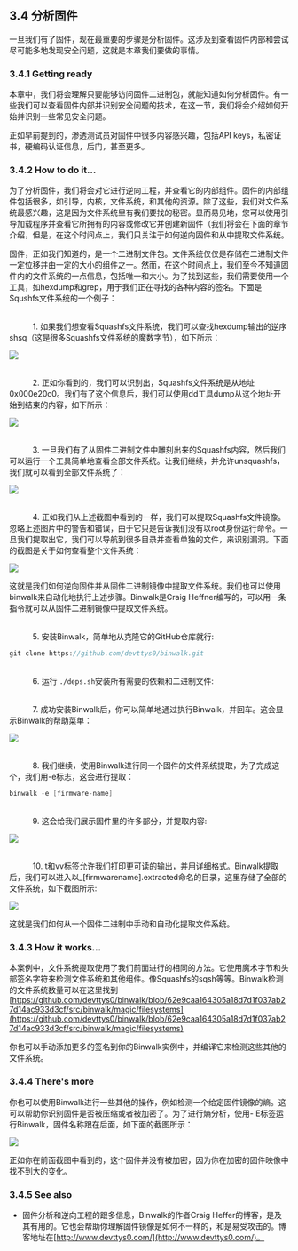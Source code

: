 ## 3.4 分析固件

一旦我们有了固件，现在最重要的步骤是分析固件。这涉及到查看固件内部和尝试尽可能多地发现安全问题，这就是本章我们要做的事情。

### 3.4.1 Getting ready

本章中，我们将会理解只要能够访问固件二进制包，就能知道如何分析固件。有一些我们可以查看固件内部并识别安全问题的技术，在这一节，我们将会介绍如何开始并识别一些常见安全问题。

正如早前提到的，渗透测试员对固件中很多内容感兴趣，包括API keys，私密证书，硬编码认证信息，后门，甚至更多。
### 3.4.2 How to do it...

为了分析固件，我们将会对它进行逆向工程，并查看它的内部组件。固件的内部组件包括很多，如引导，内核，文件系统，和其他的资源。除了这些，我们对文件系统最感兴趣，这是因为文件系统里有我们要找的秘密。显而易见地，您可以使用引导加载程序并查看它所拥有的内容或修改它并创建新固件（我们将会在下面的章节介绍，但是，在这个时间点上，我们只关注于如何逆向固件和从中提取文件系统。

固件，正如我们知道的，是一个二进制文件包。文件系统仅仅是存储在二进制文件一定位移并由一定的大小的组件之一。然而，在这个时间点上，我们至今不知道固件内的文件系统的一点信息，包括唯一和大小。为了找到这些，我们需要使用一个工具，如hexdump和grep，用于我们正在寻找的各种内容的签名。下面是Squshfs文件系统的一个例子：

<br>&emsp;&emsp;&emsp;1. 如果我们想查看Squashfs文件系统，我们可以查找hexdump输出的逆序shsq（这是很多Squashfs文件系统的魔数字节），如下所示：

![](../img/3-4/3-4-2-1.png)

<br>&emsp;&emsp;&emsp;2. 正如你看到的，我们可以识别出，Squashfs文件系统是从地址0x000e20c0。我们有了这个信息后，我们可以使用dd工具dump从这个地址开始到结束的内容，如下所示：

![](../img/3-4/3-4-2-2.png)

<br>&emsp;&emsp;&emsp;3. 一旦我们有了从固件二进制文件中雕刻出来的Squashfs内容，然后我们可以运行一个工具简单地查看全部文件系统。让我们继续，并允许unsquashfs，我们就可以看到全部文件系统了：

![](../img/3-4/3-4-2-3.png)

<br>&emsp;&emsp;&emsp;4. 正如我们从上述截图中看到的一样，我们可以提取Squashfs文件镜像。忽略上述图片中的警告和错误，由于它只是告诉我们没有以root身份运行命令。一旦我们提取出它，我们可以导航到很多目录并查看单独的文件，来识别漏洞。下面的截图是关于如何查看整个文件系统：

![](../img/3-4/3-4-2-4.png)

这就是我们如何逆向固件并从固件二进制镜像中提取文件系统。我们也可以使用binwalk来自动化地执行上述步骤。Binwalk是Craig Heffner编写的，可以用一条指令就可以从固件二进制镜像中提取文件系统。

<br>&emsp;&emsp;&emsp;5. 安装Binwalk，简单地从[]()克隆它的GitHub仓库就行:

```java
git clone https://github.com/devttys0/binwalk.git
```
<br>&emsp;&emsp;&emsp;6. 运行 `./deps.sh`安装所有需要的依赖和二进制文件:


<br>&emsp;&emsp;&emsp;7. 成功安装Binwalk后，你可以简单地通过执行Binwalk，并回车。这会显示Binwalk的帮助菜单：

![](../img/3-4/3-4-2-7.png)

<br>&emsp;&emsp;&emsp;8. 我们继续，使用Binwalk进行同一个固件的文件系统提取，为了完成这个，我们用-e标志，这会进行提取：

```java
binwalk -e [firmware-name]
```

<br>&emsp;&emsp;&emsp;9. 这会给我们展示固件里的许多部分，并提取内容:

![](../img/3-4/3-4-2-9.png)

<br>&emsp;&emsp;&emsp;10. t和vv标签允许我们打印更可读的输出，并用详细格式。Binwalk提取后，我们可以进入以_[firmwarename].extracted命名的目录，这里存储了全部的文件系统，如下截图所示:

![](../img/3-4/3-4-2-10.png)

这就是我们如何从一个固件二进制中手动和自动化提取文件系统。

### 3.4.3 How it works...

本案例中，文件系统提取使用了我们前面进行的相同的方法。它使用魔术字节和头部签名字符来检测文件系统和其他组件。像Squashfs的sqsh等等。Binwalk检测的文件系统数量可以在这里找到[https://github.com/devttys0/binwalk/blob/62e9caa164305a18d7d1f037ab27d14ac933d3cf/src/binwalk/magic/filesystems](https://github.com/devttys0/binwalk/blob/62e9caa164305a18d7d1f037ab27d14ac933d3cf/src/binwalk/magic/filesystems)

你也可以手动添加更多的签名到你的Binwalk实例中，并编译它来检测这些其他的文件系统。

### 3.4.4 There's more

你也可以使用Binwalk进行一些其他的操作，例如检测一个给定固件镜像的熵。这可以帮助你识别固件是否被压缩或者被加密了。为了进行熵分析，使用-
E标签运行Binwalk，固件名称跟在后面，如下面的截图所示：

![](../img/3-4/3-4-4-1.png)

正如你在前面截图中看到的，这个固件并没有被加密，因为你在加密的固件映像中找不到大的变化。

### 3.4.5 See also

* 固件分析和逆向工程的跟多信息，Binwalk的作者Craig Heffer的博客，是及其有用的。它也会帮助你理解固件镜像是如何不一样的，和是易受攻击的。博客地址在[http://www.devttys0.com/](http://www.devttys0.com/)。
